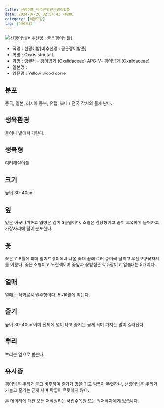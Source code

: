 ```yaml
---
title: 선괭이밥_비추천명곧은괭이밥풀
date: 2024-04-26 02:54:43 +0800
category: [식물도감]
tag: [식물도감]
---
```




![선괭이밥[비추천명 : 곧은괭이밥풀]](/fileUpload/plants/basic/Oxalidaceae/Oxalis/8899/1_th2.JPG)
- 국명 : 선괭이밥[비추천명 : 곧은괭이밥풀]
- 학명 : Oxalis stricta L.
- 과명 : 앵글러 - 괭이밥과 (Oxalidaceae) APG Ⅳ- 괭이밥과 (Oxalidaceae)
- 일본명 : 
- 영문명 : Yellow wood sorrel


## 분포
중국, 일본, 러시아 동부, 유럽, 북미 / 전국 각처의 들에 난다.
## 생육환경
들이나 밭에서 자란다.
## 생육형
여러해살이풀
## 크기
높이 30-40cm
## 잎
잎은 어긋나기하고 엽병은 길며 3출엽이다. 소엽은 심장형이고 끝이 오목하게 들어가고 가장자리에 털이 분포한다.
## 꽃
꽃은 7-8월에 피며 잎겨드랑이에서 나온 꽃대 끝에 여러 송이씩 달리고 우산모양꽃차례를 이룬다. 꽃은 소형이고 노란색이며 꽃잎과 꽃받침은 각 5장이고 암술대는 5개이다.
## 열매
열매는 삭과로서 원주형이다. 5~10월에 익는다. 
## 줄기
높이 30-40cm이며 전체에 털이 나고 줄기는 곧게 서며 가지는 많이 갈라진다.
## 뿌리
뿌리는 옆으로 뻗는다.
## 유사종
괭이밥은 뿌리가 곧고 비후하며 줄기가 땅을 기고 탁엽이 뚜렷하나, 선괭이밥은 뿌리가 가늘고 줄기는 곧게 서며 탁엽이 뚜렷하지 않다.






본 데이터에 대한 모든 저작권리는 국립수목원 또는 원저작자에게 있습니다.
